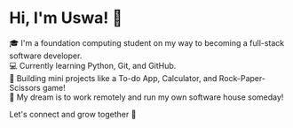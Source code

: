 # Hi, I'm Uswa! 💫

🎓 I'm a foundation computing student on my way to becoming a full-stack software developer.  
💻 Currently learning Python, Git, and GitHub.  
📌 Building mini projects like a To-do App, Calculator, and Rock-Paper-Scissors game!  
🌟 My dream is to work remotely and run my own software house someday!

Let's connect and grow together 💖

<!--
**uswa-shahjahan/uswa-shahjahan** is a ✨ _special_ ✨ repository because its `README.md` (this file) appears on your GitHub profile.

Here are some ideas to get you started:

- 🔭 I’m currently working on ...
- 🌱 I’m currently learning ...
- 👯 I’m looking to collaborate on ...
- 🤔 I’m looking for help with ...
- 💬 Ask me about ...
- 📫 How to reach me: ...
- 😄 Pronouns: ...
- ⚡ Fun fact: ...
-->
